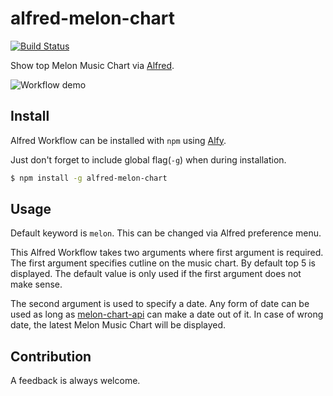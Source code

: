 # alfred-melon-chart

[![Build Status](https://travis-ci.org/hyunchel/alfred-melon-chart.svg?branch=master)](https://travis-ci.org/hyunchel/alfred-melon-chart)

Show top Melon Music Chart via [Alfred][alfred].

![Workflow demo](./demo.gif)

## Install

Alfred Workflow can be installed with `npm` using [Alfy][alfy].

Just don't forget to include global flag(`-g`) when during installation.

```bash
$ npm install -g alfred-melon-chart
```

## Usage

Default keyword is `melon`. This can be changed via Alfred preference menu.

This Alfred Workflow takes two arguments where first argument is required.
The first argument specifies cutline on the music chart. By default top 5 is displayed.
The default value is only used if the first argument does not make sense.

The second argument is used to specify a date.
Any form of date can be used as long as [melon-chart-api][melon-chart-api] can make a date out of it. In case of wrong date, the latest Melon Music Chart will be displayed.

## Contribution

A feedback is always welcome.

[alfred]: https://www.alfredapp.com
[alfy]: https://github.com/sindresorhus/alfy
[melon-chart-api]: https://github.com/hyunchel/melon-chart-api